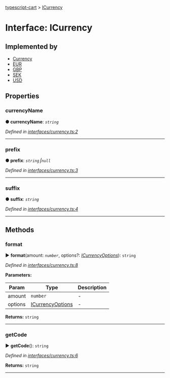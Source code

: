 [typescript-cart](../README.md) > [ICurrency](../interfaces/icurrency.md)



# Interface: ICurrency

## Implemented by

* [Currency](../classes/currency.md)
* [EUR](../classes/eur.md)
* [GBP](../classes/gbp.md)
* [SEK](../classes/sek.md)
* [USD](../classes/usd.md)


## Properties
<a id="currencyname"></a>

###  currencyName

**●  currencyName**:  *`string`* 

*Defined in [interfaces/currency.ts:2](https://github.com/FlareMind/typescript-cart/blob/a202c9e/src/interfaces/currency.ts#L2)*





___

<a id="prefix"></a>

###  prefix

**●  prefix**:  *`string`⎮`null`* 

*Defined in [interfaces/currency.ts:3](https://github.com/FlareMind/typescript-cart/blob/a202c9e/src/interfaces/currency.ts#L3)*





___

<a id="suffix"></a>

###  suffix

**●  suffix**:  *`string`* 

*Defined in [interfaces/currency.ts:4](https://github.com/FlareMind/typescript-cart/blob/a202c9e/src/interfaces/currency.ts#L4)*





___


## Methods
<a id="format"></a>

###  format

► **format**(amount: *`number`*, options?: *[ICurrencyOptions](icurrencyoptions.md)*): `string`



*Defined in [interfaces/currency.ts:8](https://github.com/FlareMind/typescript-cart/blob/a202c9e/src/interfaces/currency.ts#L8)*



**Parameters:**

| Param | Type | Description |
| ------ | ------ | ------ |
| amount | `number`   |  - |
| options | [ICurrencyOptions](icurrencyoptions.md)   |  - |





**Returns:** `string`





___

<a id="getcode"></a>

###  getCode

► **getCode**(): `string`



*Defined in [interfaces/currency.ts:6](https://github.com/FlareMind/typescript-cart/blob/a202c9e/src/interfaces/currency.ts#L6)*





**Returns:** `string`





___


